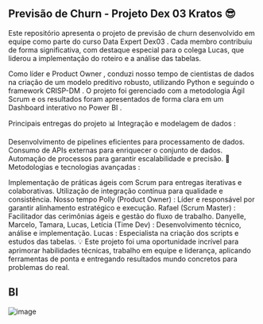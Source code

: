 ## Previsão de Churn - Projeto Dex 03 Kratos 😎


Este repositório apresenta o projeto de previsão de churn desenvolvido em equipe como parte do curso Data Expert Dex03 . Cada membro contribuiu de forma significativa, com destaque especial para o colega Lucas, que liderou a implementação do roteiro e a análise das tabelas.

Como líder e Product Owner , conduzi nosso tempo de cientistas de dados na criação de um modelo preditivo robusto, utilizando Python e seguindo o framework CRISP-DM . O projeto foi gerenciado com a metodologia Ágil Scrum e os resultados foram apresentados de forma clara em um Dashboard interativo no Power BI .

Principais entregas do projeto
📊 Integração e modelagem de dados :

Desenvolvimento de pipelines eficientes para processamento de dados.
Consumo de APIs externas para enriquecer o conjunto de dados.
Automação de processos para garantir escalabilidade e precisão.
🚀 Metodologias e tecnologias avançadas :

Implementação de práticas ágeis com Scrum para entregas iterativas e colaborativas.
Utilização de integração contínua para qualidade e consistência.
Nosso tempo
Polly (Product Owner) : Líder e responsável por garantir alinhamento estratégico e execução.
Rafael (Scrum Master) : Facilitador das cerimônias ágeis e gestão do fluxo de trabalho.
Danyelle, Marcelo, Tamara, Lucas, Letícia (Time Dev) : Desenvolvimento técnico, análise e implementação.
Lucas : Especialista na criação dos scripts e estudos das tabelas.
💡 Este projeto foi uma oportunidade incrível para aprimorar habilidades técnicas, trabalho em equipe e liderança, aplicando ferramentas de ponta e entregando resultados mundo concretos para problemas do real.

## BI

![image](https://github.com/user-attachments/assets/6ae8e31d-7f5a-4f14-bef9-e9756f233fac)









